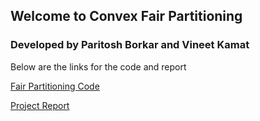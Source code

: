 ## Welcome to Convex Fair Partitioning
### Developed by Paritosh Borkar and Vineet Kamat

Below are the links for the code and report

[Fair Partitioning Code](https://github.com/paritoshborkar/polygon-fair-partition/blob/master/FairPartition.py)

[Project Report](https://paritoshborkar.github.io/polygon-fair-partition/Final%20Project%20Report.pdf)

